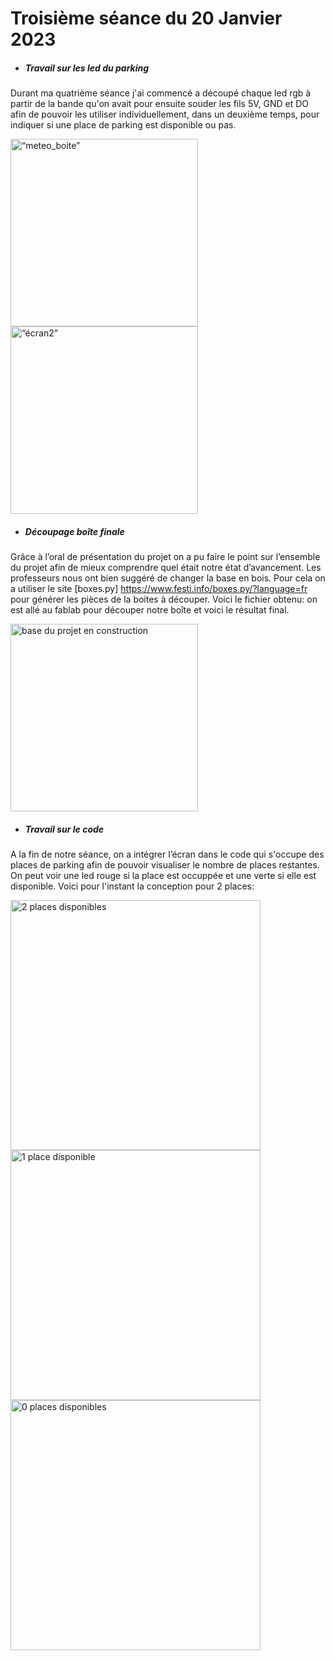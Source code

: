 # Troisième séance du 20 Janvier 2023


- ##### Travail sur les led du parking

Durant ma quatrième séance j'ai commencé a découpé chaque led rgb à partir de la bande qu'on avait pour ensuite souder les fils 5V, GND et DO afin de pouvoir les utiliser individuellement, dans un deuxième temps, pour indiquer si une place de parking est disponible ou pas.

<img src="https://github.com/villeautonome/Ville-Connectee/blob/main/rapport%20séances/Francesco/images/meteo_boite.jpeg" alt=“meteo_boite” 
     height="300">
<img src="https://github.com/villeautonome/Ville-Connectee/blob/main/rapport%20séances/Francesco/images/ecran2.jpeg" alt=“écran2” height="300">

- ##### Découpage boîte finale

Grâce à l’oral de présentation du projet on a pu faire le point sur l’ensemble du projet afin de mieux comprendre quel était notre état d’avancement. Les professeurs nous ont bien suggéré de changer la base en bois. Pour cela on a utiliser le site [boxes.py] https://www.festi.info/boxes.py/?language=fr pour générer les pièces de la boites à découper. Voici le fichier obtenu: on est allé au fablab pour découper notre boîte et voici le résultat final.


<img src="https://github.com/villeautonome/Ville-Connectee/blob/main/rapport%20séances/Francesco/images/base_init.jpeg" alt="base du projet en
     construction" height="300">

- ##### Travail sur le code

A la fin de notre séance, on a intégrer l’écran dans le code qui s'occupe des places de parking afin de pouvoir visualiser le nombre de places restantes. On peut voir une led rouge si la place est occuppée et une verte si elle est disponible. Voici pour l'instant la conception pour 2 places:

<img src="https://github.com/villeautonome/Ville-Connectee/blob/main/rapport%20séances/Francesco/images/parking_2.jpeg" alt="2 places 
     disponibles" height="400">
<img src="https://github.com/villeautonome/Ville-Connectee/blob/main/rapport%20séances/Francesco/images/parking_1.jpeg" alt="1 place 
     disponible" height="400">
<img src="https://github.com/villeautonome/Ville-Connectee/blob/main/rapport%20séances/Francesco/images/parking_0.jpeg" alt="0 places 
     disponibles" height="400">


 
